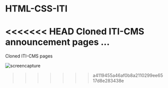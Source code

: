 # HTML-CSS-ITI

<<<<<<< HEAD
Cloned ITI-CMS announcement pages ...
=======
Cloned ITI-CMS pages

![screencapture](https://user-images.githubusercontent.com/87530801/169651758-ed8fd402-ef47-44f2-8630-47655a4582d5.png)

>>>>>>> a4119455a46af0b8a2110299ee6517d8e283438e
